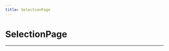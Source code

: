```yaml
---
title: SelectionPage
---
```



  # SelectionPage

  
  

  
  
  
  
  
  

  
  
  
  
  
  ---


  
  
